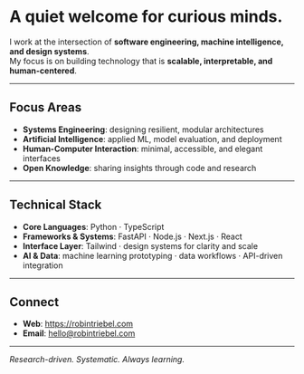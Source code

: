 # A quiet welcome for curious minds.

I work at the intersection of **software engineering, machine intelligence, and design systems**.  
My focus is on building technology that is **scalable, interpretable, and human-centered**.

---

## Focus Areas

- **Systems Engineering**: designing resilient, modular architectures  
- **Artificial Intelligence**: applied ML, model evaluation, and deployment  
- **Human-Computer Interaction**: minimal, accessible, and elegant interfaces  
- **Open Knowledge**: sharing insights through code and research  

---

## Technical Stack

- **Core Languages**: Python · TypeScript  
- **Frameworks & Systems**: FastAPI · Node.js · Next.js · React  
- **Interface Layer**: Tailwind · design systems for clarity and scale  
- **AI & Data**: machine learning prototyping · data workflows · API-driven integration  

---

## Connect

- **Web**: https://robintriebel.com
- **Email**: hello@robintriebel.com
---

*Research-driven. Systematic. Always learning.*
